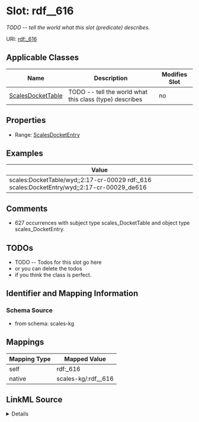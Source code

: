 

# Slot: rdf__616


_TODO -- tell the world what this slot (predicate) describes._





URI: [rdf:_616](http://www.w3.org/1999/02/22-rdf-syntax-ns#_616)



<!-- no inheritance hierarchy -->





## Applicable Classes

| Name | Description | Modifies Slot |
| --- | --- | --- |
| [ScalesDocketTable](../classes/ScalesDocketTable.md) | TODO -- tell the world what this class (type) describes |  no  |







## Properties

* Range: [ScalesDocketEntry](../classes/ScalesDocketEntry.md)






## Examples

| Value |
| --- |
| scales:DocketTable/wyd;;2:17-cr-00029 rdf:_616 scales:DocketEntry/wyd;;2:17-cr-00029_de616 |

## Comments

* 627 occurrences with subject type scales_DocketTable and object type scales_DocketEntry.

## TODOs

* TODO -- Todos for this slot go here
* or you can delete the todos
* if you think the class is perfect.

## Identifier and Mapping Information







### Schema Source


* from schema: scales-kg




## Mappings

| Mapping Type | Mapped Value |
| ---  | ---  |
| self | rdf:_616 |
| native | scales-kg/:rdf__616 |




## LinkML Source

<details>
```yaml
name: rdf__616
description: TODO -- tell the world what this slot (predicate) describes.
todos:
- TODO -- Todos for this slot go here
- or you can delete the todos
- if you think the class is perfect.
comments:
- 627 occurrences with subject type scales_DocketTable and object type scales_DocketEntry.
examples:
- value: scales:DocketTable/wyd;;2:17-cr-00029 rdf:_616 scales:DocketEntry/wyd;;2:17-cr-00029_de616
from_schema: scales-kg
rank: 1000
slot_uri: rdf:_616
alias: rdf__616
domain_of:
- scales_DocketTable
range: scales_DocketEntry

```
</details>